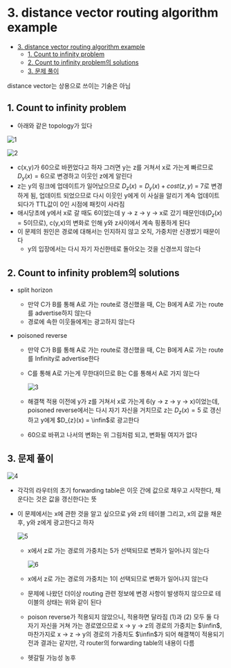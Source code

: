 # 3. distance vector routing algorithm example

<!--ts-->

- [3. distance vector routing algorithm example](#3-distance-vector-routing-algorithm-example)
  - [1. Count to infinity problem](#1-count-to-infinity-problem)
  - [2. Count to infinity problem의 solutions](#2-count-to-infinity-problem의-solutions)
  - [3. 문제 풀이](#3-문제-풀이)

<!-- Created by https://github.com/ekalinin/github-markdown-toc -->
<!-- Added by: sungminyou, at: 2022년 7월 27일 수요일 18시 27분 54초 KST -->

<!--te-->

distance vector는 상용으로 쓰이는 기술은 아님

## 1. Count to infinity problem

- 아래와 같은 topology가 있다

![1](https://user-images.githubusercontent.com/48282185/181212783-4c002566-9d2a-419f-b913-b9c703610120.png)

![2](https://user-images.githubusercontent.com/48282185/181212782-94bb681f-819b-4db4-bbe0-6654b20d922b.png)

- c(x,y)가 60으로 바뀐었다고 하자 그러면 y는 z를 거쳐서 x로 가는게 빠르므로 $D_{y}(x) = 6$으로 변경하고 이웃인 z에게 알린다
- z는 y의 링크에 업데이트가 일어났으므로 $D_{z}(x) = D_{y}(x) + cost(z,y)$ = 7로 변경하게 됨, 업데이트 되었으므로 다시 이웃인 y에게 이 사실을 알리기 계속 업데이트 되다가 TTL값이 0인 시점에 패킷이 사라짐
- 애시당초에 y에서 x로 갈 때도 6이었는데 y → z → y → x로 갔기 때문인데($D_{z}(x) = 5$이므로), c(y,x)의 변화로 인해 y와 z사이에서 계속 핑퐁하게 된다
- 이 문제의 원인은 경로에 대해서는 인지하지 않고 오직, 가중치만 신경썼기 때문이다
  - y의 입장에서는 다시 자기 자신한테로 돌아오는 것을 신경쓰지 않는다

## 2. Count to infinity problem의 solutions

- split horizon
  - 만약 C가 B를 통해 A로 가는 route로 갱신했을 때, C는 B에게 A로 가는 route를 advertise하지 않는다
  - 경로에 속한 이웃들에게는 광고하지 않는다
- poisoned reverse

  - 만약 C가 B를 통해 A로 가는 route로 갱신했을 때, C는 B에게 A로 가는 route를 Infinity로 advertise한다
  - C를 통해 A로 가는게 무한대이므로 B는 C를 통해서 A로 가지 않는다

    ![3](https://user-images.githubusercontent.com/48282185/181212779-ebf34289-caa6-4f82-9ac5-ac985380929b.png)

  - 해결책 적용 이전에 y가 z를 거쳐서 x로 가는게 6(y → z → y → x)이었는데, poisoned reverse에서는 다시 자기 자신을 거치므로 z는 $D_{z}(x) = 5$ 로 갱신하고 y에게 $D_{z}(x) = \infin$로 광고한다
  - 60으로 바뀌고 나서의 변화는 위 그림처럼 되고, 변화될 여지가 없다

## 3. 문제 풀이

![4](https://user-images.githubusercontent.com/48282185/181212773-15c51909-78af-4128-9c19-faa0f848ff2e.png)

- 각각의 라우터의 초기 forwarding table은 이웃 간에 값으로 채우고 시작한다, 채운다는 것은 값을 갱신한다는 뜻
- 이 문제에서는 x에 관한 것을 알고 싶으므로 y와 z의 테이블 그리고, x의 값을 채운 후, y와 z에게 광고한다고 하자

  ![5](https://user-images.githubusercontent.com/48282185/181212762-ea91d5f5-a5ed-473c-9402-b65c06d258b9.png)

  - x에서 z로 가는 경로의 가중치는 5가 선택되므로 변화가 일어나지 않는다

    ![6](https://user-images.githubusercontent.com/48282185/181212736-d409c0a0-2481-4c87-bdf8-ed6fe1fa23d0.png)

  - x에서 z로 가는 경로의 가중치는 1이 선택되므로 변화가 일어나지 않는다
  - 문제에 나왔던 더이상 routing 관련 정보에 변경 사항이 발생하지 않으므로 테이블의 상태는 위와 같이 된다
  - poison reverse가 적용되지 않았으니, 적용하면 달라짐 (1)과 (2) 모두 둘 다 자기 자신을 거쳐 가는 경로였으므로 x → y → z의 경로의 가중치는 $\infin$, 마찬가지로 x → z → y의 경로의 가중치도 $\infin$가 되어 해결책이 적용되기 전과 결과는 같지만, 각 router의 forwarding table의 내용이 다름
  - 헷갈릴 가능성 농후
